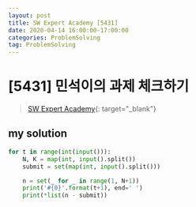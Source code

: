 ```yaml
---
layout: post
title: SW Expert Academy [5431]
date: 2020-04-14 16:00:00-17:00:00
categories: ProblemSolving
tag: ProblemSolving
---
```


# [5431] 민석이의 과제 체크하기
> [SW Expert Academy](https://swexpertacademy.com/main/main.do){: target="_blank"}

## my solution
```python
for t in range(int(input())):
    N, K = map(int, input().split())
    submit = set(map(int, input().split()))

    n = set(_ for _ in range(1, N+1))
    print('#{0}'.format(t+1), end=' ')
    print(*list(n - submit))
```
